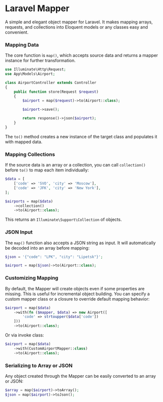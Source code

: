 # Laravel Mapper

A simple and elegant object mapper for Laravel.
It makes mapping arrays, requests, and collections into Eloquent models or any classes easy and convenient.


### Mapping Data

The core function is `map()`, which accepts source data and returns a mapper instance for further transformation.

```php
use Illuminate\Http\Request;
use App\Models\Airport;

class AirportController extends Controller
{
    public function store(Request $request)
    {
        $airport = map($request)->to(Airport::class);

        $airport->save();

        return response()->json($airport);
    }
}
````

The `to()` method creates a new instance of the target class and populates it with mapped data.

### Mapping Collections

If the source data is an array or a collection, you can call `collection()` before `to()` to map each item individually:

```php
$data = [
    ['code' => 'SVO', 'city' => 'Moscow'],
    ['code' => 'JFK', 'city' => 'New York'],
];

$airports = map($data)
    ->collection()
    ->to(Airport::class);
```

This returns an `Illuminate\Support\Collection` of objects.

### JSON Input

The `map()` function also accepts a JSON string as input. 
It will automatically be decoded into an array before mapping:

```php
$json = '{"code": "LPK", "city": "Lipetsk"}';

$airport = map($json)->to(Airport::class);
```

### Customizing Mapping

By default, the Mapper will create objects even if some properties are missing. 
This is useful for incremental object building.
You can specify a custom mapper class or a closure to override default mapping behavior:

```php
$airport = map($data)
    ->with(fn ($mapper, $data) => new Airport([
        'code' => strtoupper($data['code'])
    ]))
    ->to(Airport::class);
```

Or via invoke class:

```php
$airport = map($data)
    ->with(CustomAirportMapper::class)
    ->to(Airport::class);
```


### Serializing to Array or JSON

Any object created through the Mapper can be easily converted to an array or JSON:

```php
$array = map($airport)->toArray();
$json = map($airport)->toJson();
```
